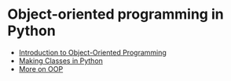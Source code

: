 # Object-oriented programming in Python

* [Introduction to Object-Oriented Programming](intro_to_oop.ipynb)
* [Making Classes in Python](classes_methods_decorators.ipynb)
* [More on OOP](more_oop.ipynb)